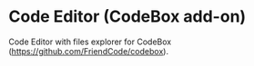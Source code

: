 Code Editor (CodeBox add-on)
========================

Code Editor with files explorer for CodeBox (https://github.com/FriendCode/codebox).